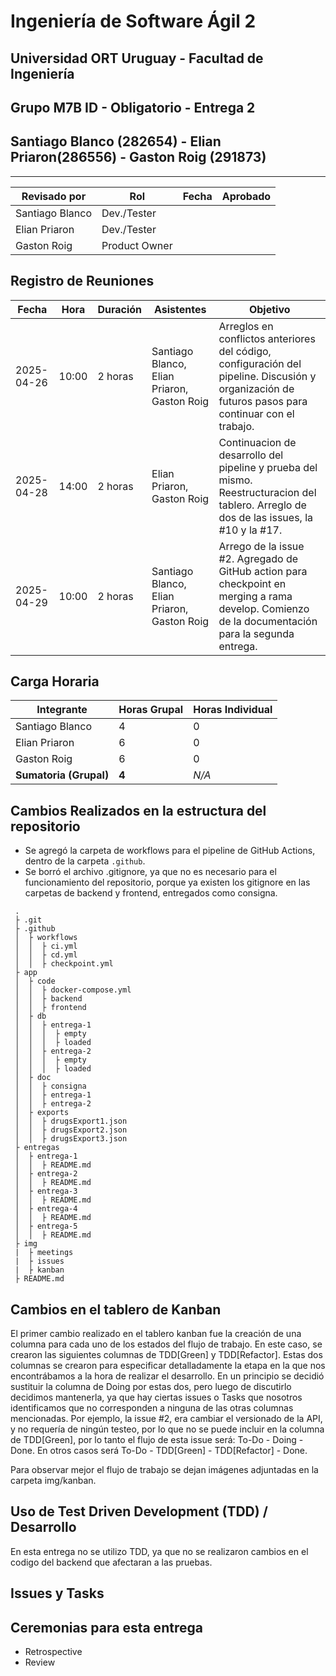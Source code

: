 # Ingeniería de Software Ágil 2
## Universidad ORT Uruguay - Facultad de Ingeniería
## Grupo M7B ID - Obligatorio - Entrega 2
## Santiago Blanco (282654) - Elian Priaron(286556) - Gaston Roig (291873)
---

|Revisado por|Rol|Fecha|Aprobado|
|---|---|---|---|
|Santiago Blanco|Dev./Tester|||
|Elian Priaron|Dev./Tester|||
|Gaston Roig|Product Owner|||

## Registro de Reuniones
|Fecha|Hora|Duración|Asistentes|Objetivo|
|---|---|---|---|---|
|2025-04-26|10:00|2 horas|Santiago Blanco, Elian Priaron, Gaston Roig|Arreglos en conflictos anteriores del código, configuración del pipeline. Discusión y organización de futuros pasos para continuar con el trabajo.|
|2025-04-28|14:00|2 horas|Elian Priaron, Gaston Roig|Continuacion de desarrollo del pipeline y prueba del mismo. Reestructuracion del tablero. Arreglo de dos de las issues, la #10 y la #17.|
|2025-04-29|10:00|2 horas|Santiago Blanco, Elian Priaron, Gaston Roig|Arrego de la issue #2. Agregado de GitHub action para checkpoint en merging a rama develop. Comienzo de la documentación para la segunda entrega.|

## Carga Horaria
|Integrante|Horas Grupal|Horas Individual|
|---|---|---|
|Santiago Blanco|4|0|
|Elian Priaron|6|0|
|Gaston Roig|6|0|
|**Sumatoria (Grupal)**|**4**|*N/A*|

## Cambios Realizados en la estructura del repositorio

- Se agregó la carpeta de workflows para el pipeline de GitHub Actions, dentro de la carpeta `.github`.
- Se borró el archivo .gitignore, ya que no es necesario para el funcionamiento del repositorio, porque ya existen los gitignore en las carpetas de backend y frontend, entregados como consigna.

```
 .
 ├ .git
 ├ .github
 │  ├ workflows
 │  │  ├ ci.yml
 │  │  ├ cd.yml
 │  │  ├ checkpoint.yml
 ├ app
 │  ├ code
 │  │  ├ docker-compose.yml
 │  │  ├ backend
 │  │  ├ frontend
 │  ├ db
 │  │  ├ entrega-1
 │  │  │  ├ empty
 │  │  │  ├ loaded
 │  │  ├ entrega-2
 │  │  │  ├ empty
 │  │  │  ├ loaded
 │  ├ doc
 │  │  ├ consigna
 │  │  ├ entrega-1
 │  │  ├ entrega-2
 │  ├ exports
 │  │  ├ drugsExport1.json
 │  │  ├ drugsExport2.json
 │  │  ├ drugsExport3.json
 ├ entregas
 │  ├ entrega-1
 │  │  ├ README.md
 │  ├ entrega-2
 │  │  ├ README.md
 │  ├ entrega-3
 │  │  ├ README.md
 │  ├ entrega-4
 │  │  ├ README.md
 │  ├ entrega-5
 │  │  ├ README.md
 ├ img
 |  ├ meetings
 |  ├ issues
 |  ├ kanban
 ├ README.md
```

## Cambios en el tablero de Kanban

El primer cambio realizado en el tablero kanban fue la creación de una columna para cada uno de los estados del flujo de trabajo. En este caso, se crearon las siguientes columnas de TDD[Green] y TDD[Refactor]. Estas dos columnas se crearon para especificar detalladamente la etapa en la que nos encontrábamos a la hora de realizar el desarrollo. En un principio se decidió sustituir la columna de Doing por estas dos, pero luego de discutirlo decidimos mantenerla, ya que hay ciertas issues o Tasks que nosotros identificamos que no corresponden a ninguna de las otras columnas mencionadas. Por ejemplo, la issue #2, era cambiar el versionado de la API, y no requería de ningún testeo, por lo que no se puede incluir en la columna de TDD[Green], por lo tanto el flujo de esta issue será: To-Do - Doing - Done. En otros casos será To-Do - TDD[Green] - TDD[Refactor] - Done.

Para observar mejor el flujo de trabajo se dejan imágenes adjuntadas en la carpeta img/kanban.

## Uso de Test Driven Development (TDD) / Desarrollo

En esta entrega no se utilizo TDD, ya que no se realizaron cambios en el codigo del backend que afectaran a las pruebas.

## Issues y Tasks

## Ceremonias para esta entrega
- Retrospective
- Review